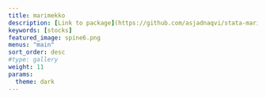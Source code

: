```yaml
---
title: marimekko
description: [Link to package](https://github.com/asjadnaqvi/stata-marimekko).
keywords: [stocks]
featured_image: spine6.png
menus: "main"
sort_order: desc
#type: gallery
weight: 11
params:
  theme: dark
---
```

